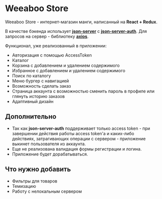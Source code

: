 # Weeaboo Store

Weeaboo Store - интернет-магазин манги, написанный на __React + Redux__.

В качестве бэкенда использует __[json-server](https://www.npmjs.com/package/json-server)__ с __[json-server-auth](https://www.npmjs.com/package/json-server-auth)__. Для запросов на сервер - библиотеку __[axios](https://www.npmjs.com/package/axios)__.

Функционал, уже реализованный в приложении:
* Авторизация с помощью AccessToken
* Каталог
* Корзина с добавлением и удалением содержимого
* Избранное с добавлением и удалением содержимого
* Поиск по каталогу
* Меню бургер с навигацией
* Возможность сделать заказ
* Страница аккаунта с возможностью сменить пароль в профиле или глянуть историю заказов
* Адаптивный дизайн

## Дополнительно
* Так как __json-server-auth__ поддерживает только access token - при завершении действия работы access token'а и каких-либо действиях, затрагивающих операции с сервером - приложение выкинет пользователя из аккаунта.
* Еще не реализована валидация формы регистрации и логина.
* Приложение будет дорабатываться.

## Что нужно добавить
* Фильтры для товаров
* Темизацию
* Работу с нелокальным сервером
